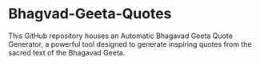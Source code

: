 # Bhagvad-Geeta-Quotes
This GitHub repository houses an Automatic Bhagavad Geeta Quote Generator, a powerful tool designed to generate inspiring quotes from the sacred text of the Bhagavad Geeta. 

